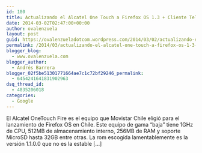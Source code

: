 ```yaml
---
id: 180
title: Actualizando el Alcatel One Touch a Firefox OS 1.3 + Cliente Telegram
date: 2014-03-02T02:47:00+00:00
author: ovalenzuela
layout: post
guid: https://ovalenzueladotcom.wordpress.com/2014/03/02/actualizando-el-alcatel-one-touch-a-firefox-os-1-3-cliente-telegram
permalink: /2014/03/actualizando-el-alcatel-one-touch-a-firefox-os-1-3-cliente-telegram.html
blogger_blog:
  - www.ovalenzuela.com
blogger_author:
  - Andrés Barrera
blogger_02f5be51301771664ae7c1c72bf29246_permalink:
  - 6454241641831902963
dsq_thread_id:
  - 4835206018
categories:
  - Google
---
```

El Alcatel OneTouch Fire es el equipo que Movistar Chile eligió para el lanzamiento de Firefox OS en Chile. Este equipo de gama “baja” tiene 1GHz de CPU, 512MB de almacenamiento interno, 256MB de RAM y soporte MicroSD hasta 32GB entre otras. La rom escogida lamentablemente es la versión 1.1.0.0 que no es la estable […]